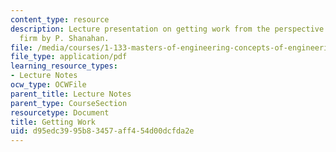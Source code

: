```yaml
---
content_type: resource
description: Lecture presentation on getting work from the perspective of a small
  firm by P. Shanahan.
file: /media/courses/1-133-masters-of-engineering-concepts-of-engineering-practice-fall-2007/d95edc3995b83457aff454d00dcfda2e_lec_04_ps.pdf
file_type: application/pdf
learning_resource_types:
- Lecture Notes
ocw_type: OCWFile
parent_title: Lecture Notes
parent_type: CourseSection
resourcetype: Document
title: Getting Work
uid: d95edc39-95b8-3457-aff4-54d00dcfda2e
---
```

